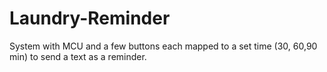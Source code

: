 # Laundry-Reminder
System with MCU and a few buttons  each mapped to a set time (30, 60,90 min) to send a text as a reminder. 
